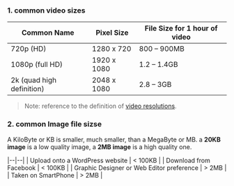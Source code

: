 ### 1. common video sizes

| Common Name               | Pixel Size  | File Size for 1 hour of video |
| ------------------------- | ----------- | ----------------------------- |
| 720p (HD)                 | 1280 x 720  | 800 – 900MB                   |
| 1080p (full HD)           | 1920 x 1080 | 1.2 – 1.4GB                   |
| 2k (quad high definition) | 2048 x 1080 | 2.8 – 3GB                     |

> Note: reference to the definition of [video resolutions](https://www.adobe.com/creativecloud/video/discover/video-resolution.html).

### 2. common Image file sizse

A KiloByte or KB is smaller, much smaller, than a MegaByte or MB.
a **20KB image** is a low quality image, a **2MB image** is a high quality one.

|--|--|
| Upload onto a WordPress website | < 100KB |
| Download from Facebook | < 100KB |
| Graphic Designer or Web Editor preference | > 2MB |
| Taken on SmartPhone | > 2MB |
